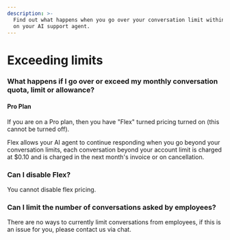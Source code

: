 ```yaml
---
description: >-
  Find out what happens when you go over your conversation limit within a month
  on your AI support agent.
---
```


# Exceeding limits

### What happens if I go over or exceed my monthly conversation quota, limit or allowance?

#### Pro Plan

If you are on a Pro plan, then you have "Flex" turned pricing turned on (this cannot be turned off).&#x20;

Flex allows your AI agent to continue responding when you go beyond your conversation limits, each conversation beyond your account limit is charged at $0.10 and is charged in the next month's invoice or on cancellation.

### Can I disable Flex?

You cannot disable flex pricing.

### Can I limit the number of conversations asked by employees?

There are no ways to currently limit conversations from employees, if this is an issue for you, please contact us via chat.

